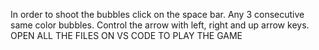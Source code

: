 In order to shoot the bubbles click on the space bar.
Any 3 consecutive  same color bubbles.
Control the arrow  with left, right and up arrow keys. 
OPEN ALL THE FILES ON VS CODE TO PLAY THE GAME
